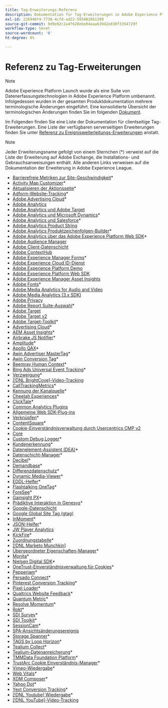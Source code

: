```yaml
---
title: Tag-Erweiterungs-Referenz
description: Dokumentation für Tag-Erweiterungen in Adobe Experience Platform.
exl-id: 226948f4-7738-4cfd-ad22-5934820b1399
source-git-commit: 9d9e02c2a4f628ebe04aaa63942e830f3354729f
workflow-type: tm+mt
source-wordcount: '0'
ht-degree: 0%

---
```


# Referenz zu Tag-Erweiterungen

>[!NOTE]
>
>Adobe Experience Platform Launch wurde als eine Suite von Datenerfassungstechnologien in Adobe Experience Platform umbenannt. Infolgedessen wurden in der gesamten Produktdokumentation mehrere terminologische Änderungen eingeführt. Eine konsolidierte Übersicht der terminologischen Änderungen finden Sie im folgenden [Dokument](../../term-updates.md).

Im Folgenden finden Sie eine Liste der Dokumentation für clientseitige Tag-Erweiterungen. Eine Liste der verfügbaren serverseitigen Erweiterungen finden Sie unter [Referenz zu Ereignisweiterleitungs-Erweiterungen](../server/overview.md) anstatt.

>[!NOTE]
>
>Jeder Erweiterungsname gefolgt von einem Sternchen (*) verweist auf die Liste der Erweiterung auf Adobe Exchange, die Installations- und Gebrauchsanweisungen enthält. Alle anderen Links verweisen auf die Dokumentation der Erweiterung in Adobe Experience League.

* [Barrierefreie Metriken zur Site-Geschwindigkeit](https://exchange.adobe.com/apps/ec/103053)*
* [Activity Map Customizer](https://exchange.adobe.com/apps/ec/101531)*
* [Aktualisieren der Aktionsseite](https://exchange.adobe.com/apps/ec/102848)*
* [Adform-Website-Tracking](https://exchange.adobe.com/apps/ec/103195)*
* [Adobe Advertising Cloud](https://exchange.adobe.com/apps/ec/100155)*
* [Adobe Analytics](./analytics/overview.md)
* [Adobe Analytics und Adobe Target](https://exchange.adobe.com/apps/ec/105363/*6sense-for-analytics-and-target)
* [Adobe Analytics und Microsoft Dynamics](https://exchange.adobe.com/apps/ec/102966)*
* [Adobe Analytics und Salesforce](https://exchange.adobe.com/apps/ec/101530)*
* [Adobe Analytics Product String](./product-string/overview.md)
* [Adobe Analytics Produktzeichenfolgen-Builder](https://exchange.adobe.com/apps/ec/101461)*
* [Adobe Analytics über das Adobe Experience Platform Web SDK](https://exchange.adobe.com/apps/ec/108985/search-discovery-for-adobe-analytics-via-aep-web-sdk)*
* [Adobe Audience Manager](./audience-manager/overview.md)
* [Adobe Client-Datenschicht](./client-data-layer/overview.md)
* [Adobe ContextHub](./contexthub/overview.md)
* [Adobe Experience Manager Forms](https://exchange.adobe.com/apps/ec/107493)*
* [Adobe Experience Cloud ID-Dienst](./id-service/overview.md)
* [Adobe Experience Platform Demo](./platform-demo/overview.md)
* [Adobe Experience Platform Web SDK](./sdk/overview.md)
* [Adobe Experience Manager Asset Insights](./asset-insights/overview.md)
* [Adobe Fonts](https://exchange.adobe.com/apps/ec/101538)*
* [Adobe Media Analytics for Audio and Video](./media-analytics/overview.md)
* [Adobe Media Analytics (3.x SDK)](./media-analytics-3x/overview.md)
* [Adobe Privacy](./privacy/overview.md)
* [Adobe Report Suite-Auswahl](https://exchange.adobe.com/apps/ec/100640)*
* [Adobe Target](./target/overview.md)
* [Adobe Target v2](./target-v2/overview.md)
* [Adobe Target-Toolkit](https://exchange.adobe.com/apps/ec/100640)*
* [Advertising Cloud](https://exchange.adobe.com/apps/ec/100640)*
* [AEM Asset Insights](https://exchange.adobe.com/apps/ec/103406)*
* [Airbrake JS Notifier](https://exchange.adobe.com/apps/ec/103342)*
* [Amplitude](https://exchange.adobe.com/apps/ec/108010)*
* [Apollo QAX](https://exchange.adobe.com/apps/ec/105068)*
* [Awin Advertiser MasterTag](https://exchange.adobe.com/apps/ec/103176)*
* [Awin Conversion Tag](https://exchange.adobe.com/apps/ec/103240)*
* [Beemray Human Context](https://exchange.adobe.com/apps/ec/101063)*
* [Bing Ads Universal Event Tracking](https://exchange.adobe.com/apps/ec/100154)*
* [Verzweigung](https://exchange.adobe.com/apps/ec/101382)*
* [[!DNL BrightCove]-Video-Tracking ](./brightcove/overview.md)
* [CallTrackingMetrics](https://exchange.adobe.com/apps/ec/107695)*
* [Kennung der Kanalquelle](https://exchange.adobe.com/apps/ec/101412)*
* [Cheetah Experiences](https://exchange.adobe.com/apps/ec/102759)*
* [ClickTale](https://exchange.adobe.com/apps/ec/100082)*
* [Common Analytics Plugins](./plugins/overview.md)
* [Allgemeine Web SDK-Plug-ins](./web-sdk-plugins/overview.md)
* [Verknüpfen](https://exchange.adobe.com/apps/ec/104690)*
* [ContentSquare](https://exchange.adobe.com/apps/ec/100364)*
* [Cookie-Einverständnisverwaltung durch Usercentrics CMP v2](https://exchange.adobe.com/apps/ec/*107037)
* [Core](./core/overview.md)
* [Custom Debug Logger](https://exchange.adobe.com/apps/ec/104698)*
* [Kundenerkennung](https://exchange.adobe.com/apps/ec/100688)*
* [Datenelement-Assistent (DEA)](https://exchange.adobe.com/apps/ec/101413)*
* [Datenschicht-Manager](https://exchange.adobe.com/apps/ec/101462)*
* [Decibel](https://exchange.adobe.com/apps/ec/100913)*
* [Demandbase](https://exchange.adobe.com/apps/ec/101605)*
* [Differenzdatenschutz](https://exchange.adobe.com/apps/ec/104535)*
* [Dynamic Media-Viewer](https://exchange.adobe.com/apps/ec/103048)*
* [EDDL-Helfer](https://exchange.adobe.com/apps/ec/107691)*
* [Flashtalking OneTag](https://exchange.adobe.com/apps/ec/101392)*
* [ForeSee](https://exchange.adobe.com/apps/ec/100164)*
* [Gainsight PX](https://exchange.adobe.com/apps/ec/103343)*
* [Prädiktive Interaktion in Genesys](https://exchange.adobe.com/apps/ec/106148)*
* [Google-Datenschicht](./google-data-layer/overview.md)
* [Google Global Site Tag (gtag)](https://exchange.adobe.com/apps/ec/101437/*google-global-site-tag-gtag)
* [InMoment](https://exchange.adobe.com/apps/ec/100847)*
* [JSON-Helfer](https://exchange.adobe.com/apps/ec/106449)*
* [JW Player Analytics](https://exchange.a[](https://exchange.adobe.com/apps/ec/101460/*sdi-toolkit)dobe.com/apps/ec/101523)
* [KickFire](https://exchange.adobe.com/apps/ec/101621)*
* [Zuordnungstabelle](https://exchange.adobe.com/apps/ec/103136)*
* [[!DNL Marketo Munchkin]](./marketo/overview.md)
* [Übergeordneter Eigenschaften-Manager](https://exchange.adobe.com/apps/ec/102992)*
* [Monita](https://exchange.adobe.com/apps/ec/106544)*
* [Nielsen Digital SDK](https://exchange.adobe.com/apps/ec/101361)*
* [OneTrust-Einverständnisverwaltung für Cookies](https://exchange.adobe.com/apps/ec/100340)*
* [Pepperjam](https://exchange.adobe.com/apps/ec/103587)*
* [Persado Connect](https://exchange.adobe.com/apps/ec/103745)*
* [Pinterest Conversion Tracking](https://exchange.adobe.com/apps/ec/100523)*
* [Pixel Loader](https://exchange.adobe.com/apps/ec/100152)*
* [Qualtrics Website Feedback](https://exchange.adobe.com/apps/ec/101569)*
* [Quantum Metric](https://exchange.adobe.com/apps/ec/101535)*
* [Resolve Momentum](https://exchange.adobe.com/apps/ec/108352)*
* [Rokt](https://exchange.adobe.com/apps/ec/107591)*
* [SDI Survey](https://exchange.adobe.com/apps/ec/102991)*
* [SDI Toolkit](https://exchange.adobe.com/apps/ec/101460)*
* [SessionCam](https://exchange.adobe.com/apps/ec/100517)*
* [SPA-Ansichtsänderungsereignis](https://partners.adobe.com/exchangeprogram/experiencecloud/exchange.details.105867.html)
* [Storage Spanner](https://exchange.adobe.com/apps/ec/102990)*
* [TAGS by Loop Horizon](https://exchange.adobe.com/apps/ec/106092)*
* [Tealium Collect](https://exchange.adobe.com/apps/ec/104217)*
* [Tealium-Datenanreicherung](https://exchange.adobe.com/apps/ec/104217)*
* [TMMData Foundation Platform](https://exchange.adobe.com/apps/ec/100148)*
* [TrustArc Cookie Einverständnis-Manager](https://exchange.adobe.com/apps/ec/107037)*
* [Vimeo-Wiedergabe](https://exchange.adobe.com/apps/ec/108937)*
* [Web Vitals](https://exchange.adobe.com/apps/ec/106769)*
* [XDM Composer](https://exchange.adobe.com/apps/ec/106062)*
* [Yahoo Dot](https://exchange.adobe.com/apps/ec/106062)*
* [Yext Conversion Tracking](https://exchange.adobe.com/apps/ec/103174)*
* [[!DNL Youtube] Wiedergabe](https://exchange.adobe.com/apps/ec/103174)*
* [[!DNL YouTube]-Video-Tracking ](./youtube/overview.md)

